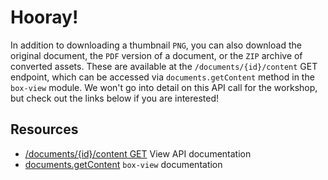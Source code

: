 # Hooray!

In addition to downloading a thumbnail `PNG`, you can also download the original document, the `PDF` version of a document, or the `ZIP` archive of converted assets. These are available at the `/documents/{id}/content` GET endpoint, which can be accessed via `documents.getContent` method in the `box-view` module. We won't go into detail on this API call for the workshop, but check out the links below if you are interested!

## Resources

* [/documents/{id}/content GET](https://developers.box.com/view/#get-documents-id-content) View API documentation
* [documents.getContent](https://www.npmjs.org/package/box-view#getcontent) `box-view` documentation
